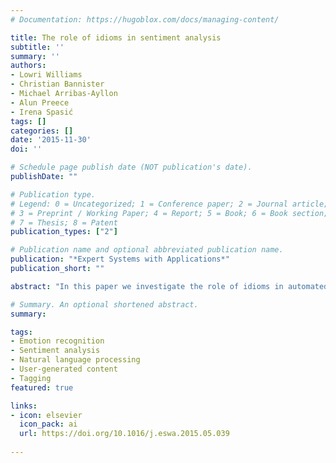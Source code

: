 ```yaml
---
# Documentation: https://hugoblox.com/docs/managing-content/

title: The role of idioms in sentiment analysis
subtitle: ''
summary: ''
authors:
- Lowri Williams
- Christian Bannister 
- Michael Arribas-Ayllon 
- Alun Preece 
- Irena Spasić
tags: []
categories: []
date: '2015-11-30'
doi: ''

# Schedule page publish date (NOT publication's date).
publishDate: ""

# Publication type.
# Legend: 0 = Uncategorized; 1 = Conference paper; 2 = Journal article;
# 3 = Preprint / Working Paper; 4 = Report; 5 = Book; 6 = Book section;
# 7 = Thesis; 8 = Patent
publication_types: ["2"]

# Publication name and optional abbreviated publication name.
publication: "*Expert Systems with Applications*"
publication_short: ""

abstract: "In this paper we investigate the role of idioms in automated approaches to sentiment analysis. To estimate the degree to which the inclusion of idioms as features may potentially improve the results of traditional sentiment analysis, we compared our results to two such methods. First, to support idioms as features we collected a set of 580 idioms that are relevant to sentiment analysis, i.e. the ones that can be mapped to an emotion. These mappings were then obtained using a web-based crowdsourcing approach. The quality of the crowdsourced information is demonstrated with high agreement among five independent annotators calculated using Krippendorff’s alpha coefficient (α = 0.662). Second, to evaluate the results of sentiment analysis, we assembled a corpus of sentences in which idioms are used in context. Each sentence was annotated with an emotion, which formed the basis for the gold standard used for the comparison against two baseline methods. The performance was evaluated in terms of three measures – precision, recall and F-measure. Overall, our approach achieved 64% and 61% for these three measures in two experiments improving the baseline results by 20 and 15 percent points respectively. F-measure was significantly improved over all three sentiment polarity classes: Positive, Negative and Other. Most notable improvement was recorded in classification of positive sentiments, where recall was improved by 45 percent points in both experiments without compromising the precision. The statistical significance of these improvements was confirmed by McNemar’s test."

# Summary. An optional shortened abstract.
summary: 

tags:
- Emotion recognition
- Sentiment analysis
- Natural language processing
- User-generated content
- Tagging
featured: true

links:
- icon: elsevier
  icon_pack: ai
  url: https://doi.org/10.1016/j.eswa.2015.05.039
  
---
```


